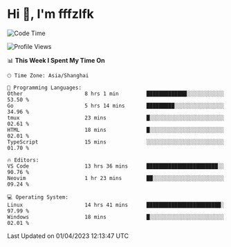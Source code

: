 # Hi 👋, I'm fffzlfk

<!--START_SECTION:waka-->
![Code Time](http://img.shields.io/badge/Code%20Time-131%20hrs%2047%20mins-blue)

![Profile Views](http://img.shields.io/badge/Profile%20Views-0-blue)

📊 **This Week I Spent My Time On** 

```text
🕑︎ Time Zone: Asia/Shanghai

💬 Programming Languages: 
Other                    8 hrs 1 min         █████████████░░░░░░░░░░░░   53.50 % 
Go                       5 hrs 14 mins       █████████░░░░░░░░░░░░░░░░   34.96 % 
tmux                     23 mins             █░░░░░░░░░░░░░░░░░░░░░░░░   02.61 % 
HTML                     18 mins             █░░░░░░░░░░░░░░░░░░░░░░░░   02.01 % 
TypeScript               15 mins             ░░░░░░░░░░░░░░░░░░░░░░░░░   01.70 % 

🔥 Editors: 
VS Code                  13 hrs 36 mins      ███████████████████████░░   90.76 % 
Neovim                   1 hr 23 mins        ██░░░░░░░░░░░░░░░░░░░░░░░   09.24 % 

💻 Operating System: 
Linux                    14 hrs 41 mins      ████████████████████████░   97.99 % 
Windows                  18 mins             █░░░░░░░░░░░░░░░░░░░░░░░░   02.01 % 
```


 Last Updated on 01/04/2023 12:13:47 UTC
<!--END_SECTION:waka-->
